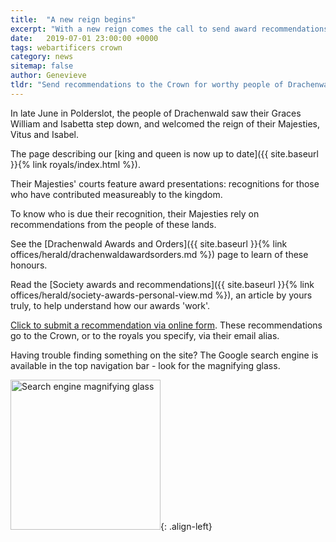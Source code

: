 ```yaml
---
title:  "A new reign begins"
excerpt: "With a new reign comes the call to send award recommendations: here's how."
date:   2019-07-01 23:00:00 +0000
tags: webartificers crown 
category: news
sitemap: false
author: Genevieve
tldr: "Send recommendations to the Crown for worthy people of Drachenwald."
---
```

In late June in Polderslot, the people of Drachenwald saw their Graces William and Isabetta step down, and welcomed the reign of their Majesties, Vitus and Isabel.

The page describing our [king and queen is now up to date]({{ site.baseurl }}{% link royals/index.html %}).

Their Majesties' courts feature award presentations: recognitions for those who have contributed measureably to the kingdom. 

To know who is due their recognition, their Majesties rely on recommendations from the people of these lands.

See the [Drachenwald Awards and Orders]({{ site.baseurl }}{% link offices/herald/drachenwaldawardsorders.md %}) page to learn of these honours.

Read the [Society awards and recommendations]({{ site.baseurl }}{% link offices/herald/society-awards-personal-view.md %}), an article by yours truly, to help understand how our awards 'work'.

[Click to submit a recommendation via online form](http://op.drachenwald.sca.org/recommend). These recommendations go to the Crown, or to the royals you specify, via their email alias.

Having trouble finding something on the site? The Google search engine is available in the top navigation bar - look for the magnifying glass.

<img src="{{ site.baseurl }}{% link images/other/search-engine-screencap.png %}" width="240" alt="Search engine magnifying glass">{: .align-left}

